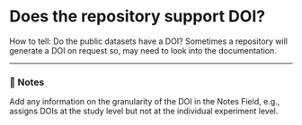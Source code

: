 # Does the repository support DOI?

How to tell:  Do the public datasets have a DOI? Sometimes a repository will generate a DOI on request so, may need to look into the documentation.

---

### 📝 Notes 

Add any information on the granularity of the DOI in the Notes Field, e.g., assigns DOIs at the study level but not at the individual experiment level.